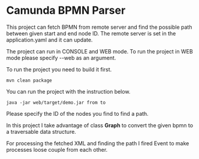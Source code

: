 # Camunda BPMN Parser
This project can fetch BPMN from remote server and find the possible path between given start and end node ID.
The remote server is set in the application.yaml and it can update.

The project can run in CONSOLE and WEB mode.
To run the project in WEB mode please specify --web as an argument.

To run the project you need to build it first.

```mvn clean package```

You can run the project with the instruction below.

```
java -jar web/target/demo.jar from to
```

Please specify the ID of the nodes you find to find a path.

In this project I take advantage of class **Graph** to convert the given bpmn to a traversable data structure.

For processing the fetched XML and finding the path I fired Event to make processes loose couple from each other.
